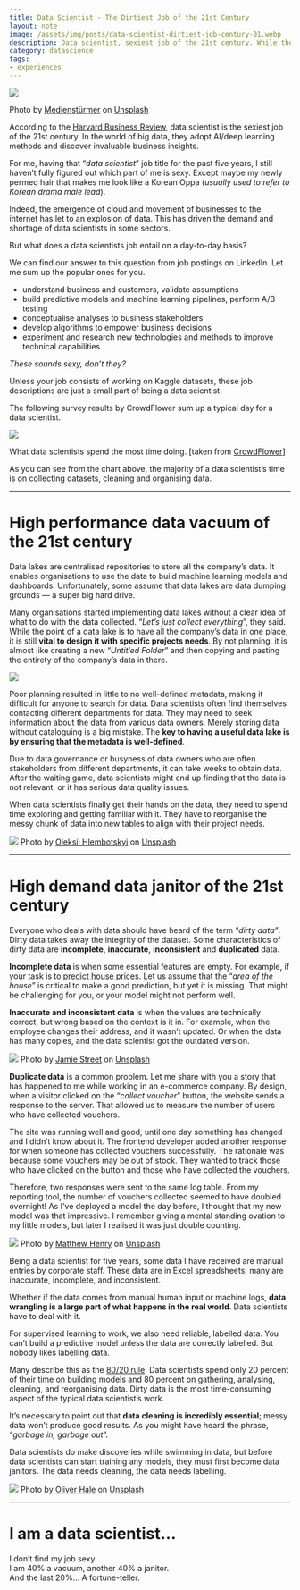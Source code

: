```yaml
---
title: Data Scientist - The Dirtiest Job of the 21st Century
layout: note
image: /assets/img/posts/data-scientist-dirtiest-job-century-01.webp
description: Data scientist, sexiest job of the 21st century. While they do make discoveries while swimming in data, but the data needs cleaning and labelling first.
category: datascience
tags:
- experiences
---
```



![](/assets/img/posts/data-scientist-dirtiest-job-century-01.webp)

Photo by [Medienstürmer](https://unsplash.com/@medienstuermer) on [Unsplash](https://unsplash.com/)

According to the  [Harvard Business Review](https://hbr.org/2012/10/data-scientist-the-sexiest-job-of-the-21st-century/), data scientist is the sexiest job of the 21st century. In the world of big data, they adopt AI/deep learning methods and discover invaluable business insights.

For me, having that “_data scientist_” job title for the past five years, I still haven’t fully figured out which part of me is sexy. Except maybe my newly permed hair that makes me look like a Korean Oppa (_usually used to refer to Korean drama male lead_).

Indeed, the emergence of cloud and movement of businesses to the internet has let to an explosion of data. This has driven the demand and shortage of data scientists in some sectors.

But what does a data scientists job entail on a day-to-day basis?

We can find our answer to this question from job postings on LinkedIn. Let me sum up the popular ones for you.

-   understand business and customers, validate assumptions
-   build predictive models and machine learning pipelines, perform A/B testing
-   conceptualise analyses to business stakeholders
-   develop algorithms to empower business decisions
-   experiment and research new technologies and methods to improve technical capabilities

_These sounds sexy, don’t they?_

Unless your job consists of working on Kaggle datasets, these job descriptions are just a small part of being a data scientist.

The following survey results by CrowdFlower sum up a typical day for a data scientist.

![](/assets/img/posts/data-scientist-dirtiest-job-century-02.webp)

What data scientists spend the most time doing. [taken from  [CrowdFlower](https://visit.figure-eight.com/rs/416-ZBE-142/images/CrowdFlower_DataScienceReport_2016.pdf)]

As you can see from the chart above, the majority of a data scientist’s time is on collecting datasets, cleaning and organising data.

----------

# High performance data vacuum of the 21st century

Data lakes are centralised repositories to store all the company’s data. It enables organisations to use the data to build machine learning models and dashboards. Unfortunately, some assume that data lakes are data dumping grounds — a super big hard drive.

Many organisations started implementing data lakes without a clear idea of what to do with the data collected. “_Let’s just collect everything_”, they said. While the point of a data lake is to have all the company’s data in one place, it is still  **vital to design it with specific projects needs**. By not planning, it is almost like creating a new “_Untitled Folder_” and then copying and pasting the entirety of the company’s data in there.

![](/assets/img/posts/data-scientist-dirtiest-job-century-03.webp)

Poor planning resulted in little to no well-defined metadata, making it difficult for anyone to search for data. Data scientists often find themselves contacting different departments for data. They may need to seek information about the data from various data owners. Merely storing data without cataloguing is a big mistake. The  **key to having a useful data lake is by ensuring that the metadata is well-defined**.

Due to data governance or busyness of data owners who are often stakeholders from different departments, it can take weeks to obtain data. After the waiting game, data scientists might end up finding that the data is not relevant, or it has serious data quality issues.

When data scientists finally get their hands on the data, they need to spend time exploring and getting familiar with it. They have to reorganise the messy chunk of data into new tables to align with their project needs.

![](/assets/img/posts/data-scientist-dirtiest-job-century-04.webp)
Photo by [Oleksii Hlembotskyi](https://unsplash.com/@lshphoto) on [Unsplash](https://unsplash.com/)

----------

# High demand data janitor of the 21st century

Everyone who deals with data should have heard of the term “_dirty data”_. Dirty data takes away the integrity of the dataset. Some characteristics of dirty data are  **incomplete**,  **inaccurate**,  **inconsistent**  and  **duplicated**  data.

**Incomplete data**  is when some essential features are empty. For example, if your task is to  [predict house prices](https://www.kaggle.com/c/house-prices-advanced-regression-techniques). Let us assume that the “_area of the house_” is critical to make a good prediction, but yet it is missing. That might be challenging for you, or your model might not perform well.

**Inaccurate and inconsistent data**  is when the values are technically correct, but wrong based on the context is it in. For example, when the employee changes their address, and it wasn’t updated. Or when the data has many copies, and the data scientist got the outdated version.

![](/assets/img/posts/data-scientist-dirtiest-job-century-05.webp)
Photo by [Jamie Street](https://unsplash.com/@jamie452) on [Unsplash](https://unsplash.com/)

**Duplicate data**  is a common problem. Let me share with you a story that has happened to me while working in an e-commerce company. By design, when a visitor clicked on the “_collect voucher_” button, the website sends a response to the server. That allowed us to measure the number of users who have collected vouchers.

The site was running well and good, until one day something has changed and I didn’t know about it. The frontend developer added another response for when someone has collected vouchers successfully. The rationale was because some vouchers may be out of stock. They wanted to track those who have clicked on the button and those who have collected the vouchers.

Therefore, two responses were sent to the same log table. From my reporting tool, the number of vouchers collected seemed to have doubled overnight! As I’ve deployed a model the day before, I thought that my new model was that impressive. I remember giving a mental standing ovation to my little models, but later I realised it was just double counting.

![](/assets/img/posts/data-scientist-dirtiest-job-century-06.webp)
Photo by [Matthew Henry](https://unsplash.com/@matthewhenry) on [Unsplash](https://unsplash.com/)

Being a data scientist for five years, some data I have received are manual entries by corporate staff. These data are in Excel spreadsheets; many are inaccurate, incomplete, and inconsistent.

Whether if the data comes from manual human input or machine logs,  **data wrangling is a large part of what happens in the real world**. Data scientists have to deal with it.

For supervised learning to work, we also need reliable, labelled data. You can’t build a predictive model unless the data are correctly labelled. But nobody likes labelling data.

Many describe this as the  [80/20 rule](https://www.ibm.com/cloud/blog/ibm-data-catalog-data-scientists-productivity). Data scientists spend only 20 percent of their time on building models and 80 percent on gathering, analysing, cleaning, and reorganising data. Dirty data is the most time-consuming aspect of the typical data scientist’s work.

It’s necessary to point out that  **data cleaning is incredibly essential**; messy data won’t produce good results. As you might have heard the phrase, “_garbage in, garbage out_”.

Data scientists do make discoveries while swimming in data, but before data scientists can start training any models, they must first become data janitors. The data needs cleaning, the data needs labelling.

![](/assets/img/posts/data-scientist-dirtiest-job-century-07.webp)
Photo by [Oliver Hale](https://unsplash.com/@4themorningshoot) on [Unsplash](https://unsplash.com/)

----------

# I am a data scientist…

I don’t find my job sexy.  
I am 40% a vacuum, another 40% a janitor.  
And the last 20%… A fortune-teller.
